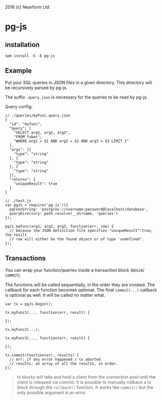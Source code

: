 
2016 (c) Nearform Ltd.

# pg-js

## installation

```
npm install -S -E pg-js
```

## Example

Put your SQL queries in JSON files in a given directory. This directory will be
recursively parsed by pg-js.

The suffix ``.query.json`` is necessary for the queries to be read by pg-js.

Query config:

```
// ./queries/myFunc.query.json
{
  "id": "myfunc",
  "query": [
    "SELECT arg1, arg2, arg3",
    "FROM fubar",
    "WHERE arg1 = $1 AND arg2 = $2 AND arg3 = $3 LIMIT 1"
  ],
  "args": [{
    "type": "string"
  }, {
    "type": "string"
  }, {
    "type": "string"
  }],
  "returns": {
    "uniqueResult": true
  }
}
```


```
// ./test.js
var pgJs = require('pg-js')({
  pgConnString: 'postgres://username:password@localhost/database',
  queryDirectory: path.resolve(__dirname, 'queries')
});

pgJs.myFunc(arg1, arg2, arg3, function(err, row) {
  // because the JSON definition file specifies "uniqueResult":true, the resilt
  // row will either be the found object or of type 'undefined'.
});

```


## Transactions

You can wrap your function/queries inside a transaction block (``BEGiN``/
``COMMIT``).

The functions will be called sequentially, in the order they are invoked.
The callback for each function becomes optional.
The final ``commit(...)`` callback is optional as well. It will be called no matter
what.


```
var tx = pgJs.begin();

tx.myFunc1(..., function(err, result) {

});

tx.myFunc2(...);

tx.myFunc3(..., function(err, result) {

});

tx.commit(function(err, results) {
  // err: if any error happened / tx aborted
  // results: an array of all the results, in order.
});
```

> tx blocks will take and hold a client from the connection pool until the
> client is released via commit. It is possible to manually rollback a tx block
> through the ``rollback()`` function. It works like ``commit()`` but the only
> possible argument is an error.
